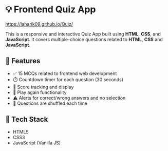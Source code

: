 # 💡 Frontend Quiz App
https://laharik09.github.io/Quiz/


This is a responsive and interactive Quiz App built using **HTML**, **CSS**, and **JavaScript**. It covers multiple-choice questions related to **HTML**, **CSS** and **JavaScript**.

## 🧠 Features

- ✅ 15 MCQs related to frontend web development
- ⏱️ Countdown timer for each question (30 seconds)
- 🧮 Score tracking and display
- 🔁 Play again functionality
- ⚠️ Alerts for correct/wrong answers and no selection
- 🔀 Questions are shuffled each time

## 🚀 Tech Stack

- HTML5
- CSS3
- JavaScript (Vanilla JS)

